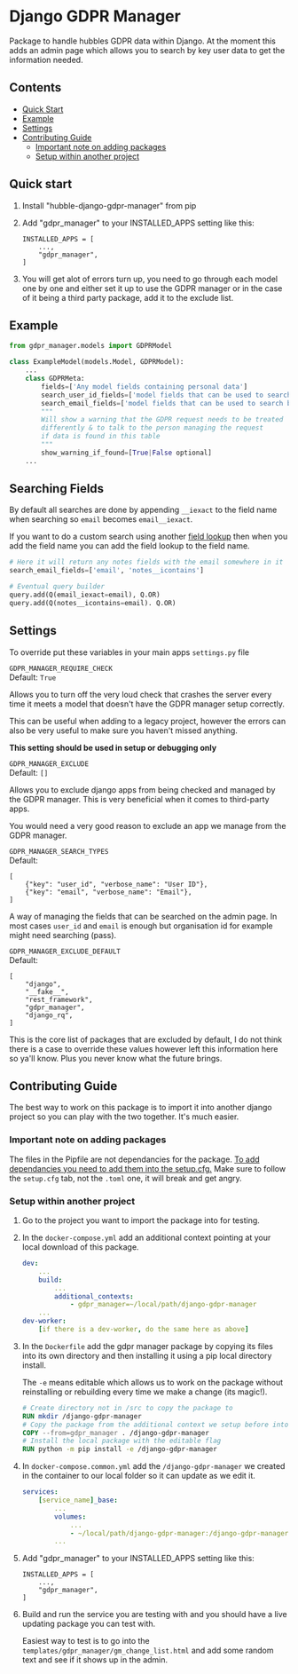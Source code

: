 
Django GDPR Manager
=====

Package to handle hubbles GDPR data within Django. At the moment this adds an admin page which allows you to search by key user data to get the information needed.

Contents
----
- [Quick Start](#quick-start)
- [Example](#example)
- [Settings](#settings)
- [Contributing Guide](#contributing-guide)
    - [Important note on adding packages](#important-note-on-adding-packages)
    - [Setup within another project](#setup-within-another-project)

Quick start
-----------
1. Install "hubble-django-gdpr-manager" from pip 

1. Add "gdpr_manager" to your INSTALLED_APPS setting like this:
    ```
    INSTALLED_APPS = [
        ...,
        "gdpr_manager",
    ]
    ```

2. You will get alot of errors turn up, you need to go through each model one by one and either set it up to use the GDPR manager or in the case of it being a third party package, add it to the exclude list.

Example
-----------
```python
from gdpr_manager.models import GDPRModel

class ExampleModel(models.Model, GDPRModel):
    ...
    class GDPRMeta:
        fields=['Any model fields containing personal data']
        search_user_id_fields=['model fields that can be used to search by User ID']
        search_email_fields=['model fields that can be used to search by Email']
        """
        Will show a warning that the GDPR request needs to be treated 
        differently & to talk to the person managing the request
        if data is found in this table
        """
        show_warning_if_found=[True|False optional] 
    ...
```

Searching Fields
----------
By default all searches are done by appending `__iexact` to the field name when searching so `email` becomes `email__iexact`.

If you want to do a custom search using another [field lookup](https://docs.djangoproject.com/en/5.1/ref/models/querysets/#field-lookups) then when you add the field name you can add the field lookup to the field name.
```python
# Here it will return any notes fields with the email somewhere in it
search_email_fields=['email', 'notes__icontains']

# Eventual query builder
query.add(Q(email_iexact=email), Q.OR)
query.add(Q(notes__icontains=email). Q.OR)
```

Settings
-----------
To override put these variables in your main apps `settings.py` file

`GDPR_MANAGER_REQUIRE_CHECK` <br>
Default: `True`

Allows you to turn off the very loud check that crashes the server every time it meets a model that doesn't have the GDPR manager setup correctly. 

This can be useful when adding to a legacy project, however the errors can also be very useful to make sure you haven't missed anything.

**This setting should be used in setup or debugging only**

`GDPR_MANAGER_EXCLUDE` <br>
Default: `[]`

Allows you to exclude django apps from being checked and managed by the GDPR manager. This is very beneficial when it comes to third-party apps.

You would need a very good reason to exclude an app we manage from the GDPR manager.

`GDPR_MANAGER_SEARCH_TYPES` <br>
Default:
```
[
    {"key": "user_id", "verbose_name": "User ID"},
    {"key": "email", "verbose_name": "Email"},
]
```

A way of managing the fields that can be searched on the admin page. In most cases `user_id` and `email` is enough but organisation id for example might need searching (pass).

`GDPR_MANAGER_EXCLUDE_DEFAULT` <br>
Default:
```
[
    "django",
    "__fake__",
    "rest_framework",
    "gdpr_manager",
    "django_rq",
]
```
This is the core list of packages that are excluded by default, I do not think there is a case to override these values however left this information here so ya'll know. Plus you never know what the future brings.

Contributing Guide
-----------
The best way to work on this package is to import it into another django project so you can play with the two together. It's much easier.

### Important note on adding packages
The files in the Pipfile are not dependancies for the package.
[To add dependancies you need to add them into the setup.cfg.](
https://setuptools.pypa.io/en/latest/userguide/dependency_management.html#declaring-required-dependency)
Make sure to follow the `setup.cfg` tab, not the `.toml` one, it will break and get angry.


### Setup within another project
1. Go to the project you want to import the package into for testing.
2. In the `docker-compose.yml` add an additional context pointing at your local download of this package.
    ```yaml
    dev:
        ...
        build:
            ...
            additional_contexts:
                - gdpr_manager=~/local/path/django-gdpr-manager
        ...
    dev-worker:
        [if there is a dev-worker, do the same here as above]
    ```
3. In the `Dockerfile` add the gdpr manager package by copying its files into its own directory and then installing it using a pip local directory install. 

    The `-e` means editable which allows us to work on the package without reinstalling or rebuilding every time we make a change (its magic!).

    ```Dockerfile
    # Create directory not in /src to copy the package to
    RUN mkdir /django-gdpr-manager
    # Copy the package from the additional context we setup before into the container
    COPY --from=gdpr_manager . /django-gdpr-manager
    # Install the local package with the editable flag
    RUN python -m pip install -e /django-gdpr-manager
    ```

4. In `docker-compose.common.yml` add the `/django-gdpr-manager` we created in the container to our local folder so it can update as we edit it.
    ```yaml
    services:
        [service_name]_base:
            ...
            volumes:
                ...
                - ~/local/path/django-gdpr-manager:/django-gdpr-manager
            ...
    ```
5. Add "gdpr_manager" to your INSTALLED_APPS setting like this:
    ```
    INSTALLED_APPS = [
        ...,
        "gdpr_manager",
    ]
    ```
6. Build and run the service you are testing with and you should have a live updating package you can test with. 

    Easiest way to test is to go into the `templates/gdpr_manager/gm_change_list.html` and add some random text and see if it shows up in the admin.
